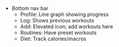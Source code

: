 * Bottom nav bar
    * Profile: Line graph showing progress
    * Log: Shows previous workouts
    * Add: Elevated icon; add workouts here
    * Routines: Have preset workouts
    * Diet: Track calories/macros
